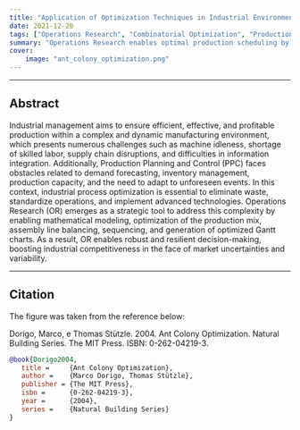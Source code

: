 ```yaml
---
title: "Application of Optimization Techniques in Industrial Environments"
date: 2021-12-20
tags: ["Operations Research", "Combinatorial Optimization", "Production Planning and Control", "Process Optimization"]
summary: "Operations Research enables optimal production scheduling by efficiently allocating resources and sequencing tasks to maximize productivity and minimize delays."
cover:
    image: "ant_colony_optimization.png"
---
```


---

## Abstract

Industrial management aims to ensure efficient, effective, and profitable production within a complex and dynamic manufacturing environment, which presents numerous challenges such as machine idleness, shortage of skilled labor, supply chain disruptions, and difficulties in information integration. Additionally, Production Planning and Control (PPC) faces obstacles related to demand forecasting, inventory management, production capacity, and the need to adapt to unforeseen events. In this context, industrial process optimization is essential to eliminate waste, standardize operations, and implement advanced technologies. Operations Research (OR) emerges as a strategic tool to address this complexity by enabling mathematical modeling, optimization of the production mix, assembly line balancing, sequencing, and generation of optimized Gantt charts. As a result, OR enables robust and resilient decision-making, boosting industrial competitiveness in the face of market uncertainties and variability.

---

## Citation

The figure was taken from the reference below: 

Dorigo, Marco, e Thomas Stützle. 2004. Ant Colony Optimization. Natural Building Series. The MIT Press. ISBN: 0-262-04219-3.

```BibTeX
@book{Dorigo2004,
   title =     {Ant Colony Optimization},
   author =    {Marco Dorigo, Thomas Stützle},
   publisher = {The MIT Press},
   isbn =      {0-262-04219-3},
   year =      {2004},
   series =    {Natural Building Series}
}
```





